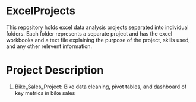 # ExcelProjects
This repository holds excel data analysis projects separated into individual folders. Each folder represents a separate project and has the excel workbooks and a text file explaining the purpose of the project, skills used, and any other relevent information.

# Project Description
1. Bike_Sales_Project: Bike data cleaning, pivot tables, and dashboard of key metrics in bike sales
